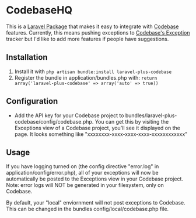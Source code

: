 # CodebaseHQ

This is a [Laravel Package](http://laravel.com/) that makes it easy to integrate with [Codebase](http://www.codebasehq.com/) features.  Currently, this means pushing exceptions to [Codebase's Exception](http://blog.atechmedia.com/2012/08/exception-tracking-in-codebase/) tracker but I'd like to add more features if people have suggestions.

## Installation

1. Install it with `php artisan bundle:install laravel-plus-codebase` 
2. Register the bundle in application/bundles.php with: `return array('laravel-plus-codebase' => array('auto' => true))`

## Configuration

* Add the API key for your Codebase project to bundles/laravel-plus-codebase/config/codebase.php.  You can get this by visiting the Exceptions view of a Codebase project, you'll see it displayed on the page.  It looks something like "xxxxxxxx-xxxx-xxxx-xxxx-xxxxxxxxxxxx"

## Usage

If you have logging turned on (the config directive "error.log" in application/config/error.php), all of your exceptions will now be automatically be posted to the Exceptions view in your Codebase project.  Note: error logs will NOT be generated in your filesystem, only on Codebase.

By default, your "local" enviornment will not post exceptions to Codebase.  This can be changed in the bundles config/local/codebase.php file.

